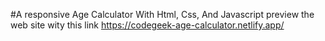 #A responsive Age Calculator With Html, Css, And Javascript
preview the web site wity this link https://codegeek-age-calculator.netlify.app/
